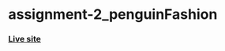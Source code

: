 # assignment-2_penguinFashion


### [Live site](https://nozibuddowla.github.io/assignment-2_penguinFashion/)
